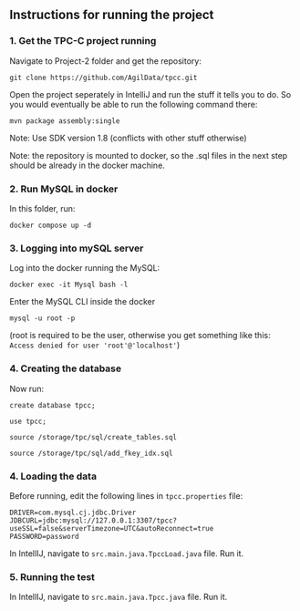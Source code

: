 ## Instructions for running the project

### 1. Get the TPC-C project running
Navigate to Project-2 folder and get the repository:

`
git clone https://github.com/AgilData/tpcc.git
`

Open the project seperately in IntelliJ and run the stuff it tells you to do.
So you would eventually be able to run the following command there:

`
mvn package assembly:single
`

Note: Use SDK version 1.8 (conflicts with other stuff otherwise)

Note: the repository is mounted to docker, so the .sql files in the next step should
be already in the docker machine.

### 2. Run MySQL in docker
In this folder, run:

`
docker compose up -d
`

### 3. Logging into mySQL server
Log into the docker running the MySQL:

`
docker exec -it Mysql bash -l
`

Enter the MySQL CLI inside the docker 

`
mysql -u root -p
`

(root is required to be the user, otherwise you get something like this:  
`Access denied for user 'root'@'localhost'`)

### 4. Creating the database

Now run:

`
create database tpcc;
`

`
use tpcc;
`

`
source /storage/tpc/sql/create_tables.sql
`

`
source /storage/tpc/sql/add_fkey_idx.sql
`

### 4. Loading the data

Before running, edit the following lines in `tpcc.properties` file:

```
DRIVER=com.mysql.cj.jdbc.Driver
JDBCURL=jdbc:mysql://127.0.0.1:3307/tpcc?useSSL=false&serverTimezone=UTC&autoReconnect=true
PASSWORD=password
```

In IntellIJ, navigate to `src.main.java.TpccLoad.java` file. Run it.

### 5. Running the test

In IntellIJ, navigate to `src.main.java.Tpcc.java` file. Run it.